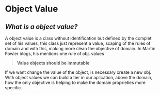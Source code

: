 # Object Value
## _What is a object value?_

A object value is a class without identification but defined by the complet set of his values, this class just represent a value, scaping of the rules of domain and with this, making more clean the objective of domain.
In Martin Fowler blogs, his mentions one rule of obj. values
>  **Value objects should be immutable**
>
If we want change the value of the object, is necessary create a new obj.
With object values we can build a tier in our aplication, above the domain, how the only objective is helping to make the domain proprieties more specific.
